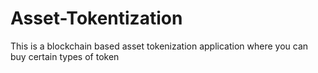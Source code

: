 # Asset-Tokentization
This is a blockchain based asset tokenization application where you can buy certain types of token

